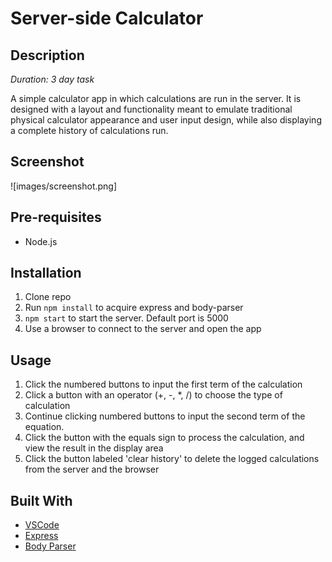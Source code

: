# Server-side Calculator

## Description

*Duration: 3 day task*

A simple calculator app in which calculations are run in the server. It is designed with a layout and functionality meant to emulate traditional physical calculator appearance and user input design, while also displaying a complete history of calculations run. 

## Screenshot

![images/screenshot.png]

## Pre-requisites

- Node.js

## Installation

1. Clone repo
2. Run `npm install` to acquire express and body-parser
3. `npm start` to start the server. Default port is 5000
4. Use a browser to connect to the server and open the app

## Usage

1. Click the numbered buttons to input the first term of the calculation
2. Click a button with an operator (+, -, *, /) to choose the type of calculation
3. Continue clicking numbered buttons to input the second term of the equation.
4. Click the button with the equals sign to process the calculation, and view the result in the display area
5. Click the button labeled 'clear history' to delete the logged calculations from the server and the browser

## Built With

- [VSCode](https://code.visualstudio.com/)
- [Express](https://www.npmjs.com/package/express)
- [Body Parser](https://www.npmjs.com/package/body-parser)